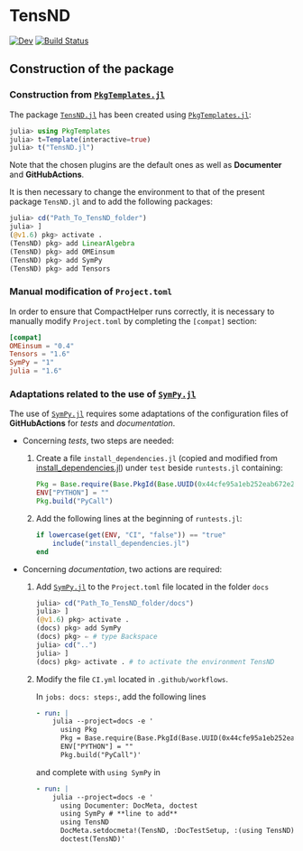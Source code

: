 # TensND

<!-- [![Stable](https://img.shields.io/badge/docs-stable-blue.svg)](https://jfbarthelemy.github.io/TensND.jl/stable) -->
[![Dev](https://img.shields.io/badge/docs-dev-blue.svg)](https://jfbarthelemy.github.io/TensND.jl)
[![Build Status](https://github.com/jfbarthelemy/TensND.jl/workflows/CI/badge.svg)](https://github.com/jfbarthelemy/TensND.jl/actions)

## Construction of the package

### Construction from [`PkgTemplates.jl`](https://github.com/invenia/PkgTemplates.jl)

The package [`TensND.jl`](https://github.com/jfbarthelemy/TensND.jl) has been created using [`PkgTemplates.jl`](https://github.com/invenia/PkgTemplates.jl):

```julia
julia> using PkgTemplates
julia> t=Template(interactive=true)
julia> t("TensND.jl")
```

Note that the chosen plugins are the default ones as well as **Documenter** and **GitHubActions**.

It is then necessary to change the environment to that of the present package `TensND.jl` and to add the following packages:

```julia
julia> cd("Path_To_TensND_folder")
julia> ]
(@v1.6) pkg> activate .
(TensND) pkg> add LinearAlgebra
(TensND) pkg> add OMEinsum
(TensND) pkg> add SymPy
(TensND) pkg> add Tensors
```

### Manual modification of `Project.toml`

In order to ensure that CompactHelper runs correctly, it is necessary to manually modify `Project.toml` by completing the `[compat]` section:

```toml
[compat]
OMEinsum = "0.4"
Tensors = "1.6"
SymPy = "1"
julia = "1.6"
```

### Adaptations related to the use of [`SymPy.jl`](https://github.com/JuliaPy/SymPy.jl)

The use of [`SymPy.jl`](https://github.com/JuliaPy/SymPy.jl) requires some adaptations of the configuration files of **GitHubActions** for *tests* and *documentation*.

- Concerning *tests*, two steps are needed:

    1. Create a file `install_dependencies.jl` (copied and modified from [install_dependencies.jl](https://github.com/tkf/IPython.jl/blob/master/test/install_dependencies.jl)) under `test` beside `runtests.jl` containing:

        ```julia
        Pkg = Base.require(Base.PkgId(Base.UUID(0x44cfe95a1eb252eab672e2afdf69b78f), "Pkg"))
        ENV["PYTHON"] = ""
        Pkg.build("PyCall")
        ```

    1. Add the following lines at the beginning of `runtests.jl`:

        ```julia
        if lowercase(get(ENV, "CI", "false")) == "true"
            include("install_dependencies.jl")
        end
        ```

- Concerning *documentation*, two actions are required:

    1. Add [`SymPy.jl`](https://github.com/JuliaPy/SymPy.jl) to the `Project.toml` file located in the folder `docs`

        ```julia
        julia> cd("Path_To_TensND_folder/docs")
        julia> ]
        (@v1.6) pkg> activate .
        (docs) pkg> add SymPy
        (docs) pkg> ⇐ # type Backspace
        julia> cd("..")
        julia> ]
        (docs) pkg> activate . # to activate the environment TensND
        ```

    1. Modify the file `CI.yml` located in `.github/workflows`.

       In `jobs: docs: steps:`, add the following lines

        ```yml
        - run: |
            julia --project=docs -e '
              using Pkg
              Pkg = Base.require(Base.PkgId(Base.UUID(0x44cfe95a1eb252eab672e2afdf69b78f), "Pkg"))
              ENV["PYTHON"] = ""
              Pkg.build("PyCall")'
        ```

        and complete with `using SymPy` in

        ```yml
        - run: |
            julia --project=docs -e '
              using Documenter: DocMeta, doctest
              using SymPy # **line to add**
              using TensND
              DocMeta.setdocmeta!(TensND, :DocTestSetup, :(using TensND); recursive=true)
              doctest(TensND)'
        ```
